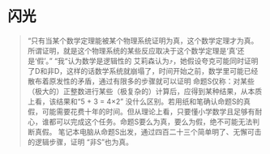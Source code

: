 # 闪光
> “只有当某个数学定理能被某个物理系统证明为真，这个数学定理才为真。所谓证明，就是这个物理系统的某些反应取决于这个数学定理是‘真’还是‘假’。”
“我“认为数学是逻辑性的
艾莉森认为⤴️，她假设夸克可能同时证明了D和非D，这样的话数学系统就崩塌了，时间开始之前，数学里可能已经散布着原发性的矛盾，通过有限多的步骤就可以证明
> 命题S仅称：对某些（极大的）正整数进行某些（极复杂的）计算后，应得到某种结果，从本质上看，该结果和“5 + 3 = 4×2” 没什么区别。若用纸和笔确认命题S的真假，可能需要花费十年的时间。但从理论上看，只要懂小学数学且足够有耐心，谁都可以完成这个任务。命题S要么为真，要么为假，绝不可能无法判断真假。
> 笔记本电脑从命题S出发，通过四百二十三个简单明了、无懈可击的逻辑步骤，证明 “非S”也为真。